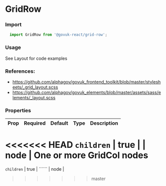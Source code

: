 GridRow
=======

### Import
```js
  import GridRow from '@govuk-react/grid-row';
```
<!-- STORY -->

### Usage

See Layout for code examples

### References:
- https://github.com/alphagov/govuk_frontend_toolkit/blob/master/stylesheets/_grid_layout.scss
- https://github.com/alphagov/govuk_elements/blob/master/assets/sass/elements/_layout.scss

### Properties
Prop | Required | Default | Type | Description
:--- | :------- | :------ | :--- | :----------
<<<<<<< HEAD
 `children` | true |  | node | One or more GridCol nodes
=======
 `children` | true | `````` | node | 
>>>>>>> master


